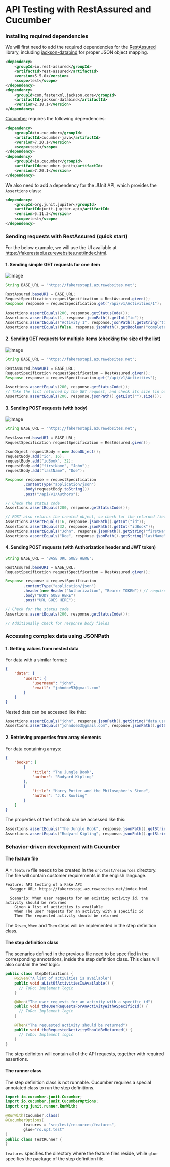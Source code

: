 # API Testing with RestAssured and Cucumber

### Installing required dependencies

We will first need to add the required dependencies for the [RestAssured](https://rest-assured.io/) library, including [jackson-databind](https://github.com/FasterXML/jackson-databind) for proper JSON object mapping.

````xml
<dependency>
    <groupId>io.rest-assured</groupId>
    <artifactId>rest-assured</artifactId>
    <version>5.5.0</version>
    <scope>test</scope>
</dependency>
<dependency>
    <groupId>com.fasterxml.jackson.core</groupId>
    <artifactId>jackson-databind</artifactId>
    <version>2.18.1</version>
</dependency>
````

[Cucumber](https://cucumber.io/docs/cucumber/) requires the following dependencies:

````xml
<dependency>
    <groupId>io.cucumber</groupId>
    <artifactId>cucumber-java</artifactId>
    <version>7.20.1</version>
    <scope>test</scope>
</dependency>
<dependency>
    <groupId>io.cucumber</groupId>
    <artifactId>cucumber-junit</artifactId>
    <version>7.20.1</version>
</dependency>
````
We also need to add a dependency for the JUnit API, which provides the `Assertions` class:
````xml
<dependency>
    <groupId>org.junit.jupiter</groupId>
    <artifactId>junit-jupiter-api</artifactId>
    <version>5.11.3</version>
    <scope>test</scope>
</dependency>
````

### Sending requests with RestAssured (quick start)

For the below example, we will use the UI available at https://fakerestapi.azurewebsites.net/index.html.

#### 1. Sending simple GET requests for one item

![image](https://github.com/user-attachments/assets/55c366f2-b5fd-4618-a4de-d6edad8647c0)

````java
String BASE_URL = "https://fakerestapi.azurewebsites.net";

RestAssured.baseURI = BASE_URL;
RequestSpecification requestSpecification = RestAssured.given();
Response response = requestSpecification.get("/api/v1/Activities/1");

Assertions.assertEquals(200, response.getStatusCode());
Assertions.assertEquals(1, response.jsonPath().getInt("id"));
Assertions.assertEquals("Activity 1", response.jsonPath().getString("title"));
Assertions.assertEquals(false, response.jsonPath().getBoolean("completed"));
````

#### 2. Sending GET requests for multiple items (checking the size of the list)

![image](https://github.com/user-attachments/assets/55d18db9-3b3c-4705-b1f0-0a638ba3c7d1)

````java
String BASE_URL = "https://fakerestapi.azurewebsites.net";

RestAssured.baseURI = BASE_URL;
RequestSpecification requestSpecification = RestAssured.given();
Response response = requestSpecification.get("/api/v1/Activities");

Assertions.assertEquals(200, response.getStatusCode());
// Take the list returned by the GET request, and check its size (in our case, the API returns a list with 200 elements)
Assertions.assertEquals(200, response.jsonPath().getList("").size());
````


#### 3. Sending POST requests (with body)

![image](https://github.com/user-attachments/assets/0979f177-dcd4-43e4-b0e3-9c580318efd5)

````java
String BASE_URL = "https://fakerestapi.azurewebsites.net";

RestAssured.baseURI = BASE_URL;
RequestSpecification requestSpecification = RestAssured.given();

JsonObject requestBody = new JsonObject();
requestBody.add("id", 16);
requestBody.add("idBook", 32);
requestBody.add("firstName", "John");
requestBody.add("lastName", "Doe");

Response response = requestSpecification
        .contentType("application/json")
        .body(requestBody.toString())
        .post("/api/v1/Authors");

// Check the status code
Assertions.assertEquals(200, response.getStatusCode());

// POST also returns the created object, so check for the returned fields to match your object
Assertions.assertEquals(16, response.jsonPath().getInt("id"));
Assertions.assertEquals(32, response.jsonPath().getInt("idBook"));
Assertions.assertEquals("John", response.jsonPath().getString("firstName"));
Assertions.assertEquals("Doe", response.jsonPath().getString("lastName"));
````

#### 4. Sending POST requests (with Authorization header and JWT token)

````java
String BASE_URL = "BASE URL GOES HERE";

RestAssured.baseURI = BASE_URL;
RequestSpecification requestSpecification = RestAssured.given();

Response response = requestSpecification
        .contentType("application/json")
        .header(new Header("Authorization", "Bearer TOKEN")) // requires a JWT token
        .body("BODY GOES HERE")
        .post("URL GOES HERE");

// Check for the status code
Assertions.assertEquals(200, response.getStatusCode());

// Additionally check for response body fields
````

### Accessing complex data using JSONPath ###

#### 1. Getting values from nested data ####

For data with a similar format:
````json
{
    "data": {
        "user1": {
            "username": "john",
            "email": "johndoe53@gmail.com"
        }
    }
}
````

Nested data can be accessed like this:

````java
Assertions.assertEquals("john", response.jsonPath().getString("data.user1.username");
Assertions.assertEquals("johndoe53@gmail.com", response.jsonPath().getString("data.user1.email");
````

#### 2. Retrieving properties from array elements ####

For data containing arrays:

````json
{
    "books": [
        {
            "title": "The Jungle Book",
            "author": "Rudyard Kipling"
        },
        {
            "title": "Harry Potter and the Philosopher's Stone",
            "author": "J.K. Rowling"
        }
    ]
}
````

The properties of the first book can be accessed like this:

````java
Assertions.assertEquals("The Jungle Book", response.jsonPath().getString("books[0].title");
Assertions.assertEquals("Rudyard Kipling", response.jsonPath().getString("books[0].author");
````

### Behavior-driven development with Cucumber

#### The feature file

A `*.feature` file needs to be created in the `src/test/resources` directory. The file will contain customer requirements in the english language.

````gherkin
Feature: API testing of a Fake API
  Swagger URL: https://fakerestapi.azurewebsites.net/index.html

  Scenario: When user requests for an existing activity id, the activity should be returned
    Given A list of activities is available
    When The user requests for an activity with a specific id
    Then The requested activity should be returned
````

The `Given`, `When` and `Then` steps will be implemented in the step definition class.

#### The step definition class

The scenarios defined in the previous file need to be specified in the corresponding annotations, inside the step definition class. This class will also contain the test logic:

````java
public class StepDefinitions {
    @Given("A list of activities is available")
    public void aListOfActivitiesIsAvailabie() {
      // ToDo: Implement logic
    }

    @When("The user requests for an activity with a specific id")
    public void theUserRequestsForAnActivityWithASpecificId() {
      // ToDo: Implement logic
    }

    @Then("The requested activity should be returned")
    public void theRequestedActivityShouldBeReturned() {
      // ToDo: Implement logic
    }
}
````

The step definiton will contain all of the API requests, together with required assertions.

#### The runner class

The step definition class is not runnable. Cucumber requires a special annotated class to run the step definitions.

````java
import io.cucumber.junit.Cucumber;
import io.cucumber.junit.CucumberOptions;
import org.junit.runner.RunWith;

@RunWith(Cucumber.class)
@CucumberOptions(
        features = "src/test/resources/features",
        glue="ro.upt.test"
)
public class TestRunner {
}
````
`features` specifies the directory where the feature files reside, while `glue` specifies the package of the step definition file.
